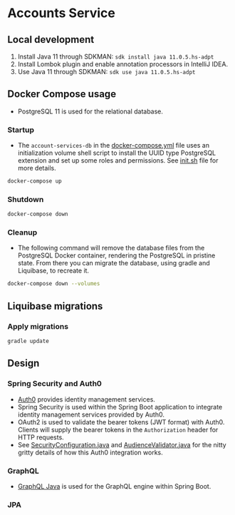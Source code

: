 # Accounts Service

## Local development

1. Install Java 11 through SDKMAN: `sdk install java 11.0.5.hs-adpt`
1. Install Lombok plugin and enable annotation processors in IntelliJ IDEA.
1. Use Java 11 through SDKMAN: `sdk use java 11.0.5.hs-adpt`


## Docker Compose usage

- PostgreSQL 11 is used for the relational database.

### Startup

- The `account-services-db` in the [docker-compose.yml](https://github.com/cebartling/my-health-trax/blob/master/account-services/docker-compose.yml) file uses an initialization volume shell script to install the UUID type PostgreSQL extension and set up some roles and permissions. See [init.sh](https://github.com/cebartling/my-health-trax/blob/master/account-services/database/init.sh) file for more details. 

```bash
docker-compose up 
```

### Shutdown

```bash
docker-compose down 
```

### Cleanup

- The following command will remove the database files from the PostgreSQL Docker container, rendering the PostgreSQL in pristine state. From there you can migrate the database, using gradle and Liquibase, to recreate it.

```bash
docker-compose down --volumes
```

## Liquibase migrations

### Apply migrations

```bash
gradle update
```


## Design

### Spring Security and Auth0 

- [Auth0](https://auth0.com/) provides identity management services.
- Spring Security is used within the Spring Boot application to integrate identity management services provided by Auth0. 
- OAuth2 is used to validate the bearer tokens (JWT format) with Auth0. Clients will supply the bearer tokens in the `Authorization` header for HTTP requests.
- See [SecurityConfiguration.java](https://github.com/cebartling/my-health-trax/blob/master/account-services/src/main/java/org/myhealthtrax/accountservices/security/SecurityConfiguration.java) and [AudienceValidator.java](https://github.com/cebartling/my-health-trax/blob/master/account-services/src/main/java/org/myhealthtrax/accountservices/security/AudienceValidator.java) for the nitty gritty details of how this Auth0 integration works.

### GraphQL

- [GraphQL Java](https://www.graphql-java.com/) is used for the GraphQL engine within Spring Boot.

### JPA